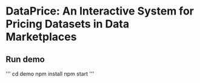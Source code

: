 # DataPrice: An Interactive System for Pricing Datasets in Data Marketplaces 
## Run demo 
'''
cd demo 
npm install 
npm start 
''' 
